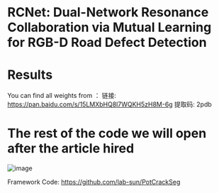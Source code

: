 # RCNet: Dual-Network Resonance Collaboration via Mutual Learning for RGB-D Road Defect Detection


# Results
You can find all weights from ： 链接: https://pan.baidu.com/s/15LMXbHQ8l7WQKH5zH8M-6g 提取码: 2pdb
# The rest of the code we will open after the article hired
![image](https://github.com/user-attachments/assets/4b6a446e-5960-4c69-85cc-33db1b6123ce)

Framework Code: https://github.com/lab-sun/PotCrackSeg
